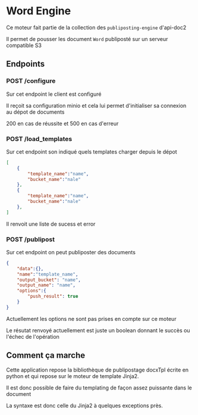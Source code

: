 # Word Engine

Ce moteur fait partie de la collection des `publiposting-engine` d'api-doc2


Il permet de pousser les document `Word` publiposté sur un serveur compatible S3

## Endpoints

### POST /configure

Sur cet endpoint le client est configuré

Il reçoit sa configuration minio et cela lui permet d'initialiser sa connexion au dépot de documents

200 en cas de réussite et 500 en cas d'erreur

### POST /load_templates

Sur cet endpoint son indiqué quels templates charger depuis le dépot

```json
[
    {
        "template_name":"name",
        "bucket_name":"nale"
    },
    {
        "template_name":"name",
        "bucket_name":"nale"
    },   
]
```


Il renvoit une liste de sucess et error


### POST /publipost

Sur cet endpoint on peut publiposter des documents

```json
{
    "data":{},
    "name":"template_name",
    "output_bucket": "name",
    "output_name": "name",
    "options":{
        "push_result": true
    }
}
```

Actuellement les options ne sont pas prises en compte sur ce moteur

Le résutat renvoyé actuellement est juste un boolean donnant le succès ou l'échec de l'opération

## Comment ça marche

Cette application repose la bibliothèque de publipostage docxTpl écrite en python 
et qui repose sur le moteur de template Jinja2.

Il est donc possible de faire du templating de façon assez puissante dans le document

La syntaxe est donc celle du Jinja2 à quelques exceptions près.
